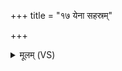 +++
title = "१७ येना सहस्रम्"

+++
<details><summary>मूलम् (VS)</summary>

येना॑ स॒हस्रं॒ वह॑सि॒ येना॑ग्ने सर्ववेद॒सम्। तेने॒मं य॒ज्ञं नो॑ वह॒ स्व᳡र्दे॒वेषु॒ गन्त॑वे ॥
</details>